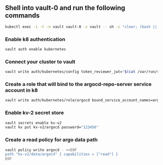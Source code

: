 
## Shell into vault-0 and run the following commands
```bash
kubectl exec -i -t -n vault vault-0 -c vault -- sh -c "clear; (bash || ash || sh)"
```
### Enable k8 authentication
```bash
vault auth enable kubernetes
```
### Connect your cluster to vault
```bash
vault write auth/kubernetes/config token_reviewer_jwt="$(cat /var/run/secrets/kubernetes.io/serviceaccount/token)"     kubernetes_host="https://$KUBERNETES_PORT_443_TCP_ADDR:443" kubernetes_ca_cert=@/var/run/secrets/kubernetes.io/serviceaccount/ca.crt
```
### Create a role that will bind to the argocd-repo-server service account in k8
```bash
vault write auth/kubernetes/role/argocd bound_service_account_names=argocd-repo-server bound_service_account_namespaces=argocd policies=argocd ttl=24h
```

### Enable kv-2 secret store
```bash
vault secrets enable kv-v2
vault kv put kv-v2/argocd password="123456"
```
### Create a read policy for argo data path
```bash
vault policy write argocd - <<EOF 
path "kv-v2/data/argocd" { capabilities = ["read"] } 
EOF
```


